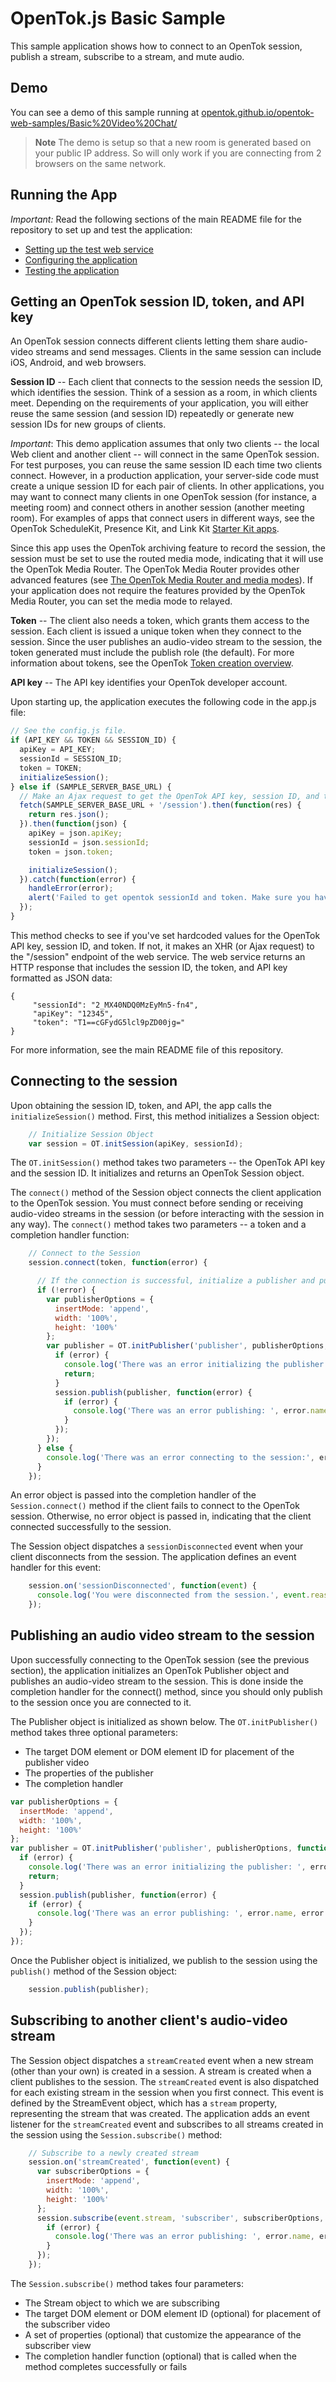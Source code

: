 OpenTok.js Basic Sample
=======================

This sample application shows how to connect to an OpenTok session, publish a stream,
subscribe to a stream, and mute audio.

## Demo

You can see a demo of this sample running at [opentok.github.io/opentok-web-samples/Basic%20Video%20Chat/](https://opentok.github.io/opentok-web-samples/Basic%20Video%20Chat/)

> **Note** The demo is setup so that a new room is generated based on your public IP address. So will only work if you are connecting from 2 browsers on the same network.

## Running the App

*Important:* Read the following sections of the main README file for the repository to set up
and test the application:

* [Setting up the test web service](../README.md#setting-up-the-test-web-service)
* [Configuring the application](../README.md#configuring-the-application)
* [Testing the application](../README.md#testing-the-application)

## Getting an OpenTok session ID, token, and API key

An OpenTok session connects different clients letting them share audio-video streams and send
messages. Clients in the same session can include iOS, Android, and web browsers.

**Session ID** -- Each client that connects to the session needs the session ID, which identifies
the session. Think of a session as a room, in which clients meet. Depending on the requirements of
your application, you will either reuse the same session (and session ID) repeatedly or generate
new session IDs for new groups of clients.

*Important*: This demo application assumes that only two clients -- the local Web client and
another client -- will connect in the same OpenTok session. For test purposes, you can reuse the
same session ID each time two clients connect. However, in a production application, your
server-side code must create a unique session ID for each pair of clients. In other applications,
you may want to connect many clients in one OpenTok session (for instance, a meeting room) and
connect others in another session (another meeting room). For examples of apps that connect users
in different ways, see the OpenTok ScheduleKit, Presence Kit, and Link Kit [Starter Kit
apps](https://tokbox.com/opentok/starter-kits/).

Since this app uses the OpenTok archiving feature to record the session, the session must be set to
use the routed media mode, indicating that it will use the OpenTok Media Router. The OpenTok Media
Router provides other advanced features (see [The OpenTok Media Router and media
modes](https://tokbox.com/opentok/tutorials/create-session/#media-mode)). If your application does
not require the features provided by the OpenTok Media Router, you can set the media mode to
relayed.

**Token** -- The client also needs a token, which grants them access to the session. Each client is
issued a unique token when they connect to the session. Since the user publishes an audio-video
stream to the session, the token generated must include the publish role (the default). For more
information about tokens, see the OpenTok [Token creation
overview](https://tokbox.com/opentok/tutorials/create-token/).

**API key** -- The API key identifies your OpenTok developer account.

Upon starting up, the application executes the following code in the app.js file:

```javascript
// See the config.js file.
if (API_KEY && TOKEN && SESSION_ID) {
  apiKey = API_KEY;
  sessionId = SESSION_ID;
  token = TOKEN;
  initializeSession();
} else if (SAMPLE_SERVER_BASE_URL) {
  // Make an Ajax request to get the OpenTok API key, session ID, and token from the server
  fetch(SAMPLE_SERVER_BASE_URL + '/session').then(function(res) {
    return res.json();
  }).then(function(json) {
    apiKey = json.apiKey;
    sessionId = json.sessionId;
    token = json.token;

    initializeSession();
  }).catch(function(error) {
    handleError(error);
    alert('Failed to get opentok sessionId and token. Make sure you have updated the config.js file.');
  });
}
```

This method checks to see if you've set hardcoded values for the OpenTok API key, session ID, and
token. If not, it makes an XHR (or Ajax request) to the "/session" endpoint of the web service.
The web service returns an HTTP response that includes the session ID, the token, and API key
formatted as JSON data:

    {
         "sessionId": "2_MX40NDQ0MzEyMn5-fn4",
         "apiKey": "12345",
         "token": "T1==cGFydG5lcl9pZD00jg="
    }

For more information, see the main README file of this repository.

## Connecting to the session

Upon obtaining the session ID, token, and API, the app calls the `initializeSession()` method.
First, this method initializes a Session object:

```javascript
    // Initialize Session Object
    var session = OT.initSession(apiKey, sessionId);
```

The `OT.initSession()` method takes two parameters -- the OpenTok API key and the session ID. It
initializes and returns an OpenTok Session object.

The `connect()` method of the Session object connects the client application to the OpenTok
session. You must connect before sending or receiving audio-video streams in the session (or before
interacting with the session in any way). The `connect()` method takes two parameters -- a token
and a completion handler function:

```javascript
    // Connect to the Session
    session.connect(token, function(error) {

      // If the connection is successful, initialize a publisher and publish to the session
      if (!error) {
        var publisherOptions = {
          insertMode: 'append',
          width: '100%',
          height: '100%'
        };
        var publisher = OT.initPublisher('publisher', publisherOptions, function(error) {
          if (error) {
            console.log('There was an error initializing the publisher: ', error.name, error.message);
            return;
          }
          session.publish(publisher, function(error) {
            if (error) {
              console.log('There was an error publishing: ', error.name, error.message);
            }
          });
        });
      } else {
        console.log('There was an error connecting to the session:', error.name, error.message);
      }
    });
```

An error object is passed into the completion handler of the `Session.connect()` method if the
client fails to connect to the OpenTok session. Otherwise, no error object is passed in, indicating
that the client connected successfully to the session.

The Session object dispatches a `sessionDisconnected` event when your client disconnects from the
session. The application defines an event handler for this event:

```javascript
    session.on('sessionDisconnected', function(event) {
      console.log('You were disconnected from the session.', event.reason);
    });
```

## Publishing an audio video stream to the session

Upon successfully connecting to the OpenTok session (see the previous section), the application
initializes an OpenTok Publisher object and publishes an audio-video stream to the session. This is
done inside the completion handler for the connect() method, since you should only publish to the
session once you are connected to it.

The Publisher object is initialized as shown below. The `OT.initPublisher()` method takes three
optional parameters:

* The target DOM element or DOM element ID for placement of the publisher video
* The properties of the publisher
* The completion handler

```javascript
var publisherOptions = {
  insertMode: 'append',
  width: '100%',
  height: '100%'
};
var publisher = OT.initPublisher('publisher', publisherOptions, function(error) {
  if (error) {
    console.log('There was an error initializing the publisher: ', error.name, error.message);
    return;
  }
  session.publish(publisher, function(error) {
    if (error) {
      console.log('There was an error publishing: ', error.name, error.message);
    }
  });
});
```

Once the Publisher object is initialized, we publish to the session using the `publish()`
method of the Session object:

```javascript
    session.publish(publisher);
```

## Subscribing to another client's audio-video stream

The Session object dispatches a `streamCreated` event when a new stream (other than your own) is
created in a session. A stream is created when a client publishes to the session. The
`streamCreated` event is also dispatched for each existing stream in the session when you first
connect. This event is defined by the StreamEvent object, which has a `stream` property,
representing the stream that was created. The application adds an event listener for the
`streamCreated` event and subscribes to all streams created in the session using the
`Session.subscribe()` method:

```javascript
    // Subscribe to a newly created stream
    session.on('streamCreated', function(event) {
      var subscriberOptions = {
        insertMode: 'append',
        width: '100%',
        height: '100%'
      };
      session.subscribe(event.stream, 'subscriber', subscriberOptions, function(error) {
        if (error) {
          console.log('There was an error publishing: ', error.name, error.message);
        }
      });
    });
```

The `Session.subscribe()` method takes four parameters:

* The Stream object to which we are subscribing
* The target DOM element or DOM element ID (optional) for placement of the subscriber video
* A set of properties (optional) that customize the appearance of the subscriber view
* The completion handler function (optional) that is called when the method completes
  successfully or fails
